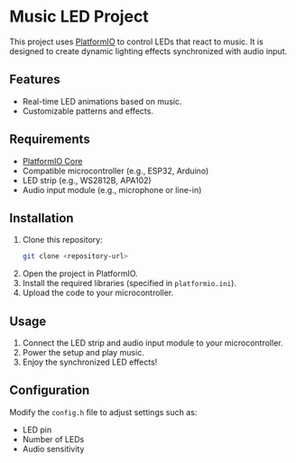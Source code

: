 # Music LED Project

This project uses [PlatformIO](https://platformio.org/) to control LEDs that react to music. It is designed to create dynamic lighting effects synchronized with audio input.

## Features

- Real-time LED animations based on music.
- Customizable patterns and effects.

## Requirements

- [PlatformIO Core](https://platformio.org/install)
- Compatible microcontroller (e.g., ESP32, Arduino)
- LED strip (e.g., WS2812B, APA102)
- Audio input module (e.g., microphone or line-in)

## Installation

1. Clone this repository:
    ```bash
    git clone <repository-url>
    ```
2. Open the project in PlatformIO.
3. Install the required libraries (specified in `platformio.ini`).
4. Upload the code to your microcontroller.

## Usage

1. Connect the LED strip and audio input module to your microcontroller.
2. Power the setup and play music.
3. Enjoy the synchronized LED effects!

## Configuration

Modify the `config.h` file to adjust settings such as:

- LED pin
- Number of LEDs
- Audio sensitivity